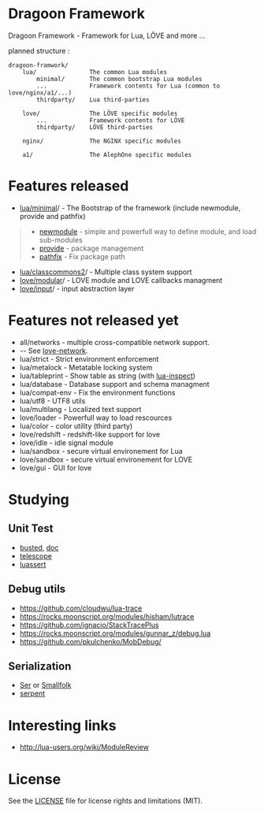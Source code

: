 # Dragoon Framework

Dragoon Framework - Framework for Lua, LÖVE and more ...

planned structure :
```
dragoon-framwork/
    lua/               The common Lua modules
        minimal/       The common bootstrap Lua modules
        ...            Framework contents for Lua (common to love/nginx/a1/...)
        thirdparty/    Lua third-parties

    love/              The LÖVE specific modules
        ...            Framework contents for LÖVE
        thirdparty/    LÖVE third-parties

    nginx/             The NGINX specific modules

    a1/                The AlephOne specific modules

```

# Features released


* [lua/minimal](https://github.com/tst2005/lua-minimal)/ - The Bootstrap of the framework (include newmodule, provide and pathfix)

> * [newmodule](https://github.com/tst2005/lua-newmodule) - simple and powerfull way to define module, and load sub-modules
> * [provide](https://github.com/tst2005/lua-provide) - package management
> * [pathfix](https://github.com/tst2005/lua-minimal/blob/master/pathfix.lua) - Fix package path

* [lua/classcommons2](https://github.com/tst2005/lua-classcommons2)/ - Multiple class system support
* [love/modular](https://github.com/tst2005/lovemodular)/ - LOVE module and LOVE callbacks managment
* [love/input](https://github.com/tst2005/love-input/)/ - input abstraction layer



# Features not released yet

* all/networks - multiple cross-compatible network support.
* -- See [love-network](https://github.com/tst2005/love-network/).
* lua/strict - Strict environment enforcement
* lua/metalock - Metatable locking system
* lua/tableprint - Show table as string (with [lua-inspect](https://github.com/tst2005/lua-inspect))
* lua/database - Database support and schema managment
* lua/compat-env - Fix the environment functions
* lua/utf8 - UTF8 utils
* lua/multilang - Localized text support
* love/loader - Powerfull way to load rescources
* lua/color - color utility (third party)
* love/redshift - redshift-like support for love
* love/idle - idle signal module
* lua/sandbox - secure virtual environement for Lua
* love/sandbox - secure virtual environement for LOVE
* love/gui - GUI for love


# Studying

## Unit Test

* [busted](https://github.com/Olivine-Labs/busted), [doc](http://olivinelabs.com/busted/#overview)
* [telescope](https://github.com/norman/telescope)
* [luassert](https://github.com/Olivine-Labs/luassert)

## Debug utils

* https://github.com/cloudwu/lua-trace
* https://rocks.moonscript.org/modules/hisham/lutrace
* https://github.com/ignacio/StackTracePlus
* https://rocks.moonscript.org/modules/gunnar_z/debug.lua
* https://github.com/pkulchenko/MobDebug/

## Serialization

 * [Ser](https://github.com/gvx/Smallfolk) or [Smallfolk](https://github.com/gvx/Smallfolk)
 * [serpent](https://github.com/pkulchenko/serpent)


# Interesting links

* http://lua-users.org/wiki/ModuleReview


# License

See the [LICENSE](LICENSE.md) file for license rights and limitations (MIT).
